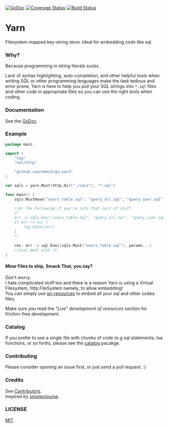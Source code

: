 [![GoDoc](https://godoc.org/github.com/omeid/go-yarn?status.svg)](https://godoc.org/github.com/omeid/go-yarn) [![Coverage Status](https://coveralls.io/repos/omeid/go-yarn/badge.png)](https://coveralls.io/r/omeid/go-yarn) [![Build Status](https://drone.io/github.com/omeid/go-yarn/status.png)](https://drone.io/github.com/omeid/go-yarn/latest)
# Yarn
Filesystem mapped key-string store. Ideal for embedding code like sql.

### Why?
Because programming in string literals sucks.

Lack of syntax highlighting, auto-completion, and other helpful tools when writing SQL or other programming languages make the task tedious and error prone, Yarn is here to help you pull your SQL strings into `*.sql` files and other code in appropriate files so you can use the right tools when coding.


### Documentation
See the [GoDoc](https://godoc.org/github.com/omeid/go-yarn)


### Example


```go
package main

import (
	"log"
	"net/http"

	"github.com/omeid/go-yarn"
)

var sqls = yarn.Must(http.Dir("./sqls"), "*.sql")

func main() {
	sqls.MustHave("users_table.sql", "query_all.sql", "query_user.sql") //Panics otherwise.

    //Or the following if you're into that sort of stuff.
    /*
  	err := sqls.Has("users_table.sql", "query_all.sql", "query_user.sql")
	if err != nil {
		log.Fatal(err)
	}
    */

	res, err := sql.Exec(sqls.Must("users_table.sql"), params...)
	//Just deal with it.
}
```

#### _Moar_ Files to ship, Smack That, you say?
Don't worry.  
I hate complicated stuff too and there is a reason Yarn is using a Virtual Filesystem, http.FileSystem namely, to allow embedding!   
You can simply use [go-resources](https://github.com/omeid/go-resources) to embed all your sql and other codes files,

Make sure you read the  _"Live" development of resources_ section for friction-free development.



### Catalog

If you prefer to use a single file with chunks of code (e.g sql statements, lua functions, or so forth), please see the [catalog](catalog/README.md) pacakge.

### Contributing
Please consider opening an issue first, or just send a pull request. :)

### Credits
See [Contributors](https://github.com/omeid/go-yarn/graphs/contributors).  
Inspired by [smotes/purse](https://github.com/smotes/purse).

### LICENSE
  [MIT](LICENSE).
